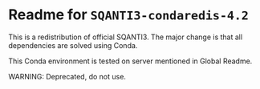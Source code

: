 # Readme for `SQANTI3-condaredis-4.2`

This is a redistribution of official SQANTI3. The major change is that all dependencies are solved using Conda.

This Conda environment is tested on server mentioned in Global Readme.

WARNING: Deprecated, do not use.
